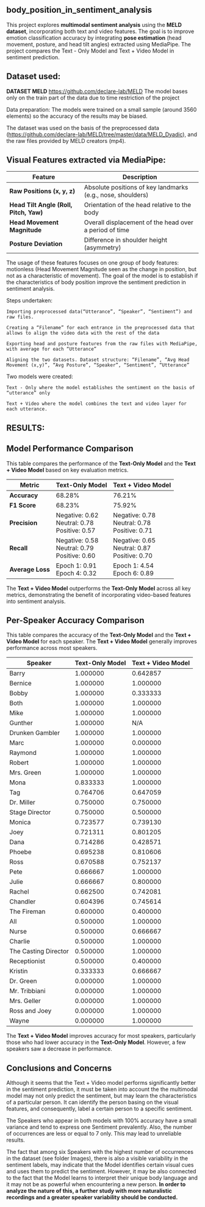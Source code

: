 ## body_position_in_sentiment_analysis
This project explores **multimodal sentiment analysis** using the **MELD dataset**, incorporating both text and video features. The goal is to improve emotion classification accuracy by integrating **pose estimation** (head movement, posture, and head tilt angles) extracted using MediaPipe. The project compares the Text - Only Model and Text + Video Model in sentiment prediction. 


## **Dataset used:**
**DATASET MELD** https://github.com/declare-lab/MELD The model bases only on the train part of the data due to time restriction of the project

Data preparation: The models were trained on a small sample (around 3560 elements) so the accuracy of the results may be biased.

The dataset was used on the basis of the preprocessed data (https://github.com/declare-lab/MELD/tree/master/data/MELD_Dyadic), and the raw files provided by MELD creators (mp4).

## **Visual Features extracted via MediaPipe:**
| **Feature**               | **Description** |
|---------------------------|----------------|
| **Raw Positions (x, y, z)** | Absolute positions of key landmarks (e.g., nose, shoulders) |
| **Head Tilt Angle (Roll, Pitch, Yaw)** | Orientation of the head relative to the body |
| **Head Movement Magnitude** | Overall displacement of the head over a period of time |
| **Posture Deviation** | Difference in shoulder height (asymmetry) |

The usage of these features focuses on one group of body features: motionless (Head Movement Magnitude seen as the change in position, but not as a characteristic of movement). The goal of the model is to establish if the characteristics of body position improve the sentiment prediction in sentiment analysis.



Steps undertaken:

    Importing preprocessed data(“Utterance”, “Speaker”, “Sentiment”) and raw files.

    Creating a “Filename” for each entrance in the preprocessed data that allows to align the video data with the rest of the data

    Exporting head and posture features from the raw files with MediaPipe, with average for each “Utterance”

    Aligning the two datasets. Dataset structure: “Filename”, “Avg Head Movement (x,y)”, “Avg Posture”, “Speaker”, “Sentiment”, “Utterance”


Two models were created:

    Text - Only where the model establishes the sentiment on the basis of “utterance” only

    Text + Video where the model combines the text and video layer for each utterance.


## **RESULTS:**
## Model Performance Comparison  

This table compares the performance of the **Text-Only Model** and the **Text + Video Model** based on key evaluation metrics.  

| **Metric**       | **Text-Only Model** | **Text + Video Model** |
|------------------|--------------------|------------------------|
| **Accuracy**     | 68.28%             | 76.21%                 |
| **F1 Score**     | 68.23%             | 75.92%                 |
| **Precision**    | Negative: 0.62  <br> Neutral: 0.78  <br> Positive: 0.57  | Negative: 0.78  <br> Neutral: 0.78  <br> Positive: 0.71  |
| **Recall**       | Negative: 0.58  <br> Neutral: 0.79  <br> Positive: 0.60  | Negative: 0.65  <br> Neutral: 0.87  <br> Positive: 0.70  |
| **Average Loss** | Epoch 1: 0.91  <br> Epoch 4: 0.32  | Epoch 1: 4.54  <br> Epoch 6: 0.89  |

The **Text + Video Model** outperforms the **Text-Only Model** across all key metrics, demonstrating the benefit of incorporating video-based features into sentiment analysis.  


## Per-Speaker Accuracy Comparison  

This table compares the accuracy of the **Text-Only Model** and the **Text + Video Model** for each speaker. The **Text + Video Model** generally improves performance across most speakers.  

| **Speaker**           | **Text-Only Model** | **Text + Video Model** |
|-----------------------|--------------------|------------------------|
| Barry                | 1.000000           | 0.642857               |
| Bernice              | 1.000000           | 1.000000               |
| Bobby                | 1.000000           | 0.333333               |
| Both                 | 1.000000           | 1.000000               |
| Mike                 | 1.000000           | 1.000000               |
| Gunther              | 1.000000           | N/A                    |
| Drunken Gambler      | 1.000000           | 1.000000               |
| Marc                 | 1.000000           | 0.000000               |
| Raymond              | 1.000000           | 1.000000               |
| Robert               | 1.000000           | 1.000000               |
| Mrs. Green           | 1.000000           | 1.000000               |
| Mona                 | 0.833333           | 1.000000               |
| Tag                  | 0.764706           | 0.647059               |
| Dr. Miller           | 0.750000           | 0.750000               |
| Stage Director       | 0.750000           | 0.500000               |
| Monica               | 0.723577           | 0.739130               |
| Joey                 | 0.721311           | 0.801205               |
| Dana                 | 0.714286           | 0.428571               |
| Phoebe               | 0.695238           | 0.810606               |
| Ross                 | 0.670588           | 0.752137               |
| Pete                 | 0.666667           | 1.000000               |
| Julie                | 0.666667           | 0.800000               |
| Rachel               | 0.662500           | 0.742081               |
| Chandler             | 0.604396           | 0.745614               |
| The Fireman          | 0.600000           | 0.400000               |
| All                  | 0.500000           | 1.000000               |
| Nurse                | 0.500000           | 0.666667               |
| Charlie              | 0.500000           | 1.000000               |
| The Casting Director | 0.500000           | 1.000000               |
| Receptionist         | 0.500000           | 0.400000               |
| Kristin              | 0.333333           | 0.666667               |
| Dr. Green            | 0.000000           | 1.000000               |
| Mr. Tribbiani        | 0.000000           | 1.000000               |
| Mrs. Geller          | 0.000000           | 1.000000               |
| Ross and Joey        | 0.000000           | 1.000000               |
| Wayne                | 0.000000           | 1.000000               |

The **Text + Video Model** improves accuracy for most speakers, particularly those who had lower accuracy in the **Text-Only Model**. However, a few speakers saw a decrease in performance.  

## **Conclusions and Concerns**

Although it seems that the Text + Video model performs significantly better in the sentiment prediction, it must be taken into account the the multimodal model may not only predict the sentiment, but may learn the characteristics of a particular person. It can identify the person basing on the visual features, and consequently, label a certain person to a specific sentiment.

The Speakers who appear in both models with 100% accuracy have a small variance and tend to express one Sentiment prevalently. Also, the number of occurrences are less or equal to 7 only. This may lead to unreliable results.  

The fact that among six Speakers with the highest number of occurrences in the dataset (see folder Images), there is also a visible variability in the sentiment labels, may indicate that the Model identifies certain visual cues and uses them to predict the sentiment. However, it may be also connected to the fact that the Model learns to interpret their unique body language and it may not be as powerful when encountering a new person. **In order to analyze the nature of this, a further study with more naturalistic recordings and a greater speaker variability should be conducted.**




